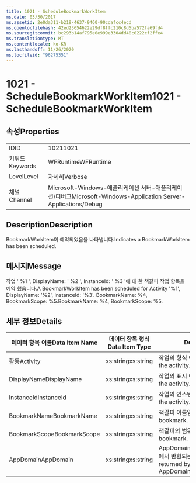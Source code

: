```yaml
---
title: 1021 - ScheduleBookmarkWorkItem
ms.date: 03/30/2017
ms.assetid: 2e0da311-b219-4637-9460-90cdafcc4ecd
ms.openlocfilehash: 42ed23654622e29df8ffc210c8d5ba572fa69fd4
ms.sourcegitcommit: bc293b14af795e0e999e3304dd40c0222cf2ffe4
ms.translationtype: MT
ms.contentlocale: ko-KR
ms.lasthandoff: 11/26/2020
ms.locfileid: "96275351"
---
```

# <a name="1021---schedulebookmarkworkitem"></a><span data-ttu-id="55f99-102">1021 - ScheduleBookmarkWorkItem</span><span class="sxs-lookup"><span data-stu-id="55f99-102">1021 - ScheduleBookmarkWorkItem</span></span>

## <a name="properties"></a><span data-ttu-id="55f99-103">속성</span><span class="sxs-lookup"><span data-stu-id="55f99-103">Properties</span></span>  
  
|||  
|-|-|  
|<span data-ttu-id="55f99-104">ID</span><span class="sxs-lookup"><span data-stu-id="55f99-104">ID</span></span>|<span data-ttu-id="55f99-105">1021</span><span class="sxs-lookup"><span data-stu-id="55f99-105">1021</span></span>|  
|<span data-ttu-id="55f99-106">키워드</span><span class="sxs-lookup"><span data-stu-id="55f99-106">Keywords</span></span>|<span data-ttu-id="55f99-107">WFRuntime</span><span class="sxs-lookup"><span data-stu-id="55f99-107">WFRuntime</span></span>|  
|<span data-ttu-id="55f99-108">Level</span><span class="sxs-lookup"><span data-stu-id="55f99-108">Level</span></span>|<span data-ttu-id="55f99-109">자세히</span><span class="sxs-lookup"><span data-stu-id="55f99-109">Verbose</span></span>|  
|<span data-ttu-id="55f99-110">채널</span><span class="sxs-lookup"><span data-stu-id="55f99-110">Channel</span></span>|<span data-ttu-id="55f99-111">Microsoft-Windows-애플리케이션 서버-애플리케이션/디버그</span><span class="sxs-lookup"><span data-stu-id="55f99-111">Microsoft-Windows-Application Server-Applications/Debug</span></span>|  
  
## <a name="description"></a><span data-ttu-id="55f99-112">Description</span><span class="sxs-lookup"><span data-stu-id="55f99-112">Description</span></span>  

 <span data-ttu-id="55f99-113">BookmarkWorkItem이 예약되었음을 나타냅니다.</span><span class="sxs-lookup"><span data-stu-id="55f99-113">Indicates a BookmarkWorkItem has been scheduled.</span></span>  
  
## <a name="message"></a><span data-ttu-id="55f99-114">메시지</span><span class="sxs-lookup"><span data-stu-id="55f99-114">Message</span></span>  

 <span data-ttu-id="55f99-115">작업 ' %1 ', DisplayName: ' %2 ', InstanceId: ' %3 '에 대 한 책갈피 작업 항목을 예약 했습니다.</span><span class="sxs-lookup"><span data-stu-id="55f99-115">A BookmarkWorkItem has been scheduled for Activity '%1', DisplayName: '%2', InstanceId: '%3'.</span></span>  <span data-ttu-id="55f99-116">BookmarkName: %4, BookmarkScope: %5.</span><span class="sxs-lookup"><span data-stu-id="55f99-116">BookmarkName: %4, BookmarkScope: %5.</span></span>  
  
## <a name="details"></a><span data-ttu-id="55f99-117">세부 정보</span><span class="sxs-lookup"><span data-stu-id="55f99-117">Details</span></span>  
  
|<span data-ttu-id="55f99-118">데이터 항목 이름</span><span class="sxs-lookup"><span data-stu-id="55f99-118">Data Item Name</span></span>|<span data-ttu-id="55f99-119">데이터 항목 형식</span><span class="sxs-lookup"><span data-stu-id="55f99-119">Data Item Type</span></span>|<span data-ttu-id="55f99-120">Description</span><span class="sxs-lookup"><span data-stu-id="55f99-120">Description</span></span>|  
|--------------------|--------------------|-----------------|  
|<span data-ttu-id="55f99-121">활동</span><span class="sxs-lookup"><span data-stu-id="55f99-121">Activity</span></span>|<span data-ttu-id="55f99-122">xs:string</span><span class="sxs-lookup"><span data-stu-id="55f99-122">xs:string</span></span>|<span data-ttu-id="55f99-123">작업의 형식 이름입니다.</span><span class="sxs-lookup"><span data-stu-id="55f99-123">The type name of the activity.</span></span>|  
|<span data-ttu-id="55f99-124">DisplayName</span><span class="sxs-lookup"><span data-stu-id="55f99-124">DisplayName</span></span>|<span data-ttu-id="55f99-125">xs:string</span><span class="sxs-lookup"><span data-stu-id="55f99-125">xs:string</span></span>|<span data-ttu-id="55f99-126">작업의 표시 이름입니다.</span><span class="sxs-lookup"><span data-stu-id="55f99-126">The display name of the activity.</span></span>|  
|<span data-ttu-id="55f99-127">InstanceId</span><span class="sxs-lookup"><span data-stu-id="55f99-127">InstanceId</span></span>|<span data-ttu-id="55f99-128">xs:string</span><span class="sxs-lookup"><span data-stu-id="55f99-128">xs:string</span></span>|<span data-ttu-id="55f99-129">작업의 인스턴스 ID입니다.</span><span class="sxs-lookup"><span data-stu-id="55f99-129">The instance id of the activity.</span></span>|  
|<span data-ttu-id="55f99-130">BookmarkName</span><span class="sxs-lookup"><span data-stu-id="55f99-130">BookmarkName</span></span>|<span data-ttu-id="55f99-131">xs:string</span><span class="sxs-lookup"><span data-stu-id="55f99-131">xs:string</span></span>|<span data-ttu-id="55f99-132">책갈피 이름입니다.</span><span class="sxs-lookup"><span data-stu-id="55f99-132">The name of the bookmark.</span></span>|  
|<span data-ttu-id="55f99-133">BookmarkScope</span><span class="sxs-lookup"><span data-stu-id="55f99-133">BookmarkScope</span></span>|<span data-ttu-id="55f99-134">xs:string</span><span class="sxs-lookup"><span data-stu-id="55f99-134">xs:string</span></span>|<span data-ttu-id="55f99-135">책갈피의 범위입니다.</span><span class="sxs-lookup"><span data-stu-id="55f99-135">The scope of the bookmark.</span></span>|  
|<span data-ttu-id="55f99-136">AppDomain</span><span class="sxs-lookup"><span data-stu-id="55f99-136">AppDomain</span></span>|<span data-ttu-id="55f99-137">xs:string</span><span class="sxs-lookup"><span data-stu-id="55f99-137">xs:string</span></span>|<span data-ttu-id="55f99-138">AppDomain.CurrentDomain.FriendlyName에서 반환되는 문자열입니다.</span><span class="sxs-lookup"><span data-stu-id="55f99-138">The string returned by AppDomain.CurrentDomain.FriendlyName.</span></span>|
